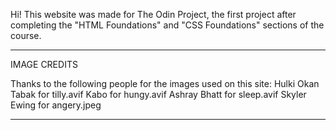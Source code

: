Hi! This website was made for The Odin Project, the first project after completing the 
"HTML Foundations" and "CSS Foundations" sections of the course. 

-----------------------------

IMAGE CREDITS

Thanks to the following people for the images used on this site: 
Hulki Okan Tabak for tilly.avif
Kabo for hungy.avif
Ashray Bhatt for sleep.avif
Skyler Ewing for angery.jpeg

-----------------------------

